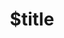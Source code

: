 ---
title: $title
second_title: Aspose.PDF για Αναφορά API .NET
description: $description
type: docs
weight: $weight
url: /el/net/$ref/
---